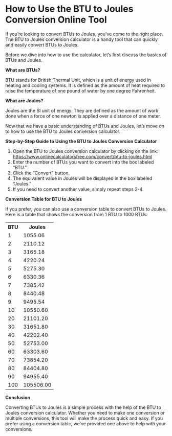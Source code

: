 How to Use the BTU to Joules Conversion Online Tool
===================================================

If you’re looking to convert BTUs to Joules, you’ve come to the right place. The BTU to Joules conversion calculator is a handy tool that can quickly and easily convert BTUs to Joules.

Before we dive into how to use the calculator, let’s first discuss the basics of BTUs and Joules.

**What are BTUs?**

BTU stands for British Thermal Unit, which is a unit of energy used in heating and cooling systems. It is defined as the amount of heat required to raise the temperature of one pound of water by one degree Fahrenheit.

**What are Joules?**

Joules are the SI unit of energy. They are defined as the amount of work done when a force of one newton is applied over a distance of one meter.

Now that we have a basic understanding of BTUs and Joules, let’s move on to how to use the BTU to Joules conversion calculator.

**Step-by-Step Guide to Using the BTU to Joules Conversion Calculator**

1. Open the BTU to Joules conversion calculator by clicking on the link: <https://www.onlinecalculatorsfree.com/convert/btu-to-joules.html>
2. Enter the number of BTUs you want to convert into the box labeled “BTU.”
3. Click the “Convert” button.
4. The equivalent value in Joules will be displayed in the box labeled “Joules.”
5. If you need to convert another value, simply repeat steps 2-4.

**Conversion Table for BTU to Joules**

If you prefer, you can also use a conversion table to convert BTUs to Joules. Here is a table that shows the conversion from 1 BTU to 1000 BTUs:

<table><tr><th>BTU</th><th>Joules</th></tr><tr><td>1</td><td>1055.06</td></tr><tr><td>2</td><td>2110.12</td></tr><tr><td>3</td><td>3165.18</td></tr><tr><td>4</td><td>4220.24</td></tr><tr><td>5</td><td>5275.30</td></tr><tr><td>6</td><td>6330.36</td></tr><tr><td>7</td><td>7385.42</td></tr><tr><td>8</td><td>8440.48</td></tr><tr><td>9</td><td>9495.54</td></tr><tr><td>10</td><td>10550.60</td></tr><tr><td>20</td><td>21101.20</td></tr><tr><td>30</td><td>31651.80</td></tr><tr><td>40</td><td>42202.40</td></tr><tr><td>50</td><td>52753.00</td></tr><tr><td>60</td><td>63303.60</td></tr><tr><td>70</td><td>73854.20</td></tr><tr><td>80</td><td>84404.80</td></tr><tr><td>90</td><td>94955.40</td></tr><tr><td>100</td><td>105506.00</td></tr></table>

**Conclusion**

Converting BTUs to Joules is a simple process with the help of the BTU to Joules conversion calculator. Whether you need to make one conversion or multiple conversions, this tool will make the process quick and easy. If you prefer using a conversion table, we’ve provided one above to help with your conversions.